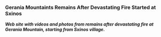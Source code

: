 ### Gerania Mountaints Remains After Devastating Fire Started at Sxinos 

**_Web site with videos and photos from remains after devastating fire at Gerania Mountain, starting from Sxinos village._**
